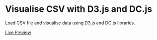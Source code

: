 # Visualise CSV with D3.js and DC.js

Load CSV file and visualise data using D3.js and DC.js libraries.

[Live Preview](https://dreamy-wright-0bc77a.netlify.com)
